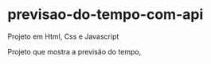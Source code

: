 # previsao-do-tempo-com-api
Projeto em Html, Css e Javascript

Projeto que mostra a previsão do tempo, 
